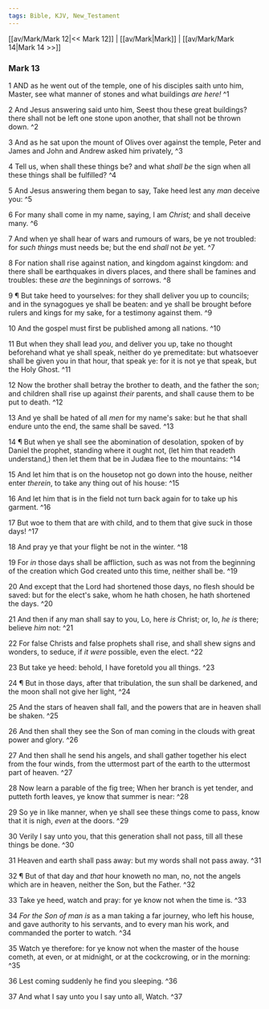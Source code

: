 ```yaml
---
tags: Bible, KJV, New_Testament
---
```


[[av/Mark/Mark 12|<< Mark 12]] | [[av/Mark|Mark]] | [[av/Mark/Mark 14|Mark 14 >>]]

### Mark 13

1 AND as he went out of the temple, one of his disciples saith unto him, Master, see what manner of stones and what buildings _are_ _here!_ ^1

2 And Jesus answering said unto him, Seest thou these great buildings? there shall not be left one stone upon another, that shall not be thrown down. ^2

3 And as he sat upon the mount of Olives over against the temple, Peter and James and John and Andrew asked him privately, ^3

4 Tell us, when shall these things be? and what _shall_ _be_ the sign when all these things shall be fulfilled? ^4

5 And Jesus answering them began to say, Take heed lest any _man_ deceive you: ^5

6 For many shall come in my name, saying, I am _Christ;_ and shall deceive many. ^6

7 And when ye shall hear of wars and rumours of wars, be ye not troubled: for _such_ _things_ must needs be; but the end _shall_ not _be_ yet. ^7

8 For nation shall rise against nation, and kingdom against kingdom: and there shall be earthquakes in divers places, and there shall be famines and troubles: these _are_ the beginnings of sorrows. ^8

9 ¶ But take heed to yourselves: for they shall deliver you up to councils; and in the synagogues ye shall be beaten: and ye shall be brought before rulers and kings for my sake, for a testimony against them. ^9

10 And the gospel must first be published among all nations. ^10

11 But when they shall lead _you_, and deliver you up, take no thought beforehand what ye shall speak, neither do ye premeditate: but whatsoever shall be given you in that hour, that speak ye: for it is not ye that speak, but the Holy Ghost. ^11

12 Now the brother shall betray the brother to death, and the father the son; and children shall rise up against _their_ parents, and shall cause them to be put to death. ^12

13 And ye shall be hated of all _men_ for my name's sake: but he that shall endure unto the end, the same shall be saved. ^13

14 ¶ But when ye shall see the abomination of desolation, spoken of by Daniel the prophet, standing where it ought not, (let him that readeth understand,) then let them that be in Judæa flee to the mountains: ^14

15 And let him that is on the housetop not go down into the house, neither enter _therein_, to take any thing out of his house: ^15

16 And let him that is in the field not turn back again for to take up his garment. ^16

17 But woe to them that are with child, and to them that give suck in those days! ^17

18 And pray ye that your flight be not in the winter. ^18

19 For _in_ those days shall be affliction, such as was not from the beginning of the creation which God created unto this time, neither shall be. ^19

20 And except that the Lord had shortened those days, no flesh should be saved: but for the elect's sake, whom he hath chosen, he hath shortened the days. ^20

21 And then if any man shall say to you, Lo, here _is_ Christ; or, lo, _he_ _is_ there; believe _him_ not: ^21

22 For false Christs and false prophets shall rise, and shall shew signs and wonders, to seduce, if _it_ _were_ possible, even the elect. ^22

23 But take ye heed: behold, I have foretold you all things. ^23

24 ¶ But in those days, after that tribulation, the sun shall be darkened, and the moon shall not give her light, ^24

25 And the stars of heaven shall fall, and the powers that are in heaven shall be shaken. ^25

26 And then shall they see the Son of man coming in the clouds with great power and glory. ^26

27 And then shall he send his angels, and shall gather together his elect from the four winds, from the uttermost part of the earth to the uttermost part of heaven. ^27

28 Now learn a parable of the fig tree; When her branch is yet tender, and putteth forth leaves, ye know that summer is near: ^28

29 So ye in like manner, when ye shall see these things come to pass, know that it is nigh, _even_ at the doors. ^29

30 Verily I say unto you, that this generation shall not pass, till all these things be done. ^30

31 Heaven and earth shall pass away: but my words shall not pass away. ^31

32 ¶ But of that day and _that_ hour knoweth no man, no, not the angels which are in heaven, neither the Son, but the Father. ^32

33 Take ye heed, watch and pray: for ye know not when the time is. ^33

34 _For_ _the_ _Son_ _of_ _man_ _is_ as a man taking a far journey, who left his house, and gave authority to his servants, and to every man his work, and commanded the porter to watch. ^34

35 Watch ye therefore: for ye know not when the master of the house cometh, at even, or at midnight, or at the cockcrowing, or in the morning: ^35

36 Lest coming suddenly he find you sleeping. ^36

37 And what I say unto you I say unto all, Watch. ^37
